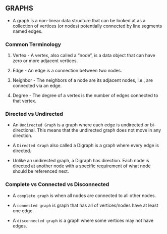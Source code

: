 ## GRAPHS

- A graph is a non-linear data structure that can be looked at as a collection of vertices (or nodes) potentially connected by line segments named edges.

### Common Terminology

1. Vertex - A vertex, also called a “node”, is a data object that can have zero or more adjacent vertices.

3. Edge - An edge is a connection between two nodes.

2. Neighbor - The neighbors of a node are its adjacent nodes, i.e., are connected via an edge.

4. Degree - The degree of a vertex is the number of edges connected to that vertex.

### Directed vs Undirected

- An `Undirected Graph` is a graph where each edge is undirected or bi-directional. This means that the undirected graph does not move in any direction.

- A `Directed Graph` also called a Digraph is a graph where every edge is directed.

- Unlike an undirected graph, a Digraph has direction. Each node is directed at another node with a specific requirement of what node should be referenced next.

### Complete vs Connected vs Disconnected

- A `complete graph` is when all nodes are connected to all other nodes.

- A `connected graph` is graph that has all of vertices/nodes have at least one edge.

- A `disconnected graph` is a graph where some vertices may not have edges.